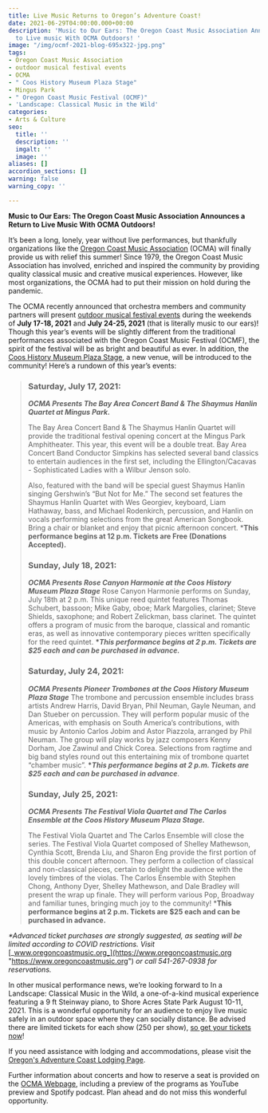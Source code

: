 ```yaml
---
title: Live Music Returns to Oregon’s Adventure Coast!
date: 2021-06-29T04:00:00.000+00:00
description: 'Music to Our Ears: The Oregon Coast Music Association Announces a Return
  to Live music With OCMA Outdoors! '
image: "/img/ocmf-2021-blog-695x322-jpg.png"
tags:
- Oregon Coast Music Association
- outdoor musical festival events
- OCMA
- " Coos History Museum Plaza Stage"
- Mingus Park
- " Oregon Coast Music Festival (OCMF)"
- 'Landscape: Classical Music in the Wild'
categories:
- Arts & Culture
seo:
  title: ''
  description: ''
  imgalt: ''
  image: ''
aliases: []
accordion_sections: []
warning: false
warning_copy: ''

---
```

**Music to Our Ears: The Oregon Coast Music Association Announces a Return to Live Music With OCMA Outdoors!**

It’s been a long, lonely, year without live performances, but thankfully organizations like the [Oregon Coast Music Association](http://www.oregoncoastmusic.org/) (OCMA) will finally provide us with relief this summer! Since 1979, the Oregon Coast Music Association has involved, enriched and inspired the community by providing quality classical music and creative musical experiences. However, like most organizations, the OCMA had to put their mission on hold during the pandemic.

The OCMA recently announced that orchestra members and community partners will present [outdoor musical festival events](https://www.oregoncoastmusic.org/) during the weekends of **July 17-18, 2021** and **July 24-25, 2021** (that is literally music to our ears)! Though this year’s events will be slightly different from the traditional performances associated with the Oregon Coast Music Festival (OCMF), the spirit of the festival will be as bright and beautiful as ever. In addition, the [Coos History Museum Plaza Stage](https://cooshistory.org/), a new venue, will be introduced to the community! Here’s a rundown of this year’s events:

> ### Saturday, July 17, 2021:
>
> **_OCMA Presents The Bay Area Concert Band & The Shaymus Hanlin Quartet at Mingus Park._**
>
> The Bay Area Concert Band & The Shaymus Hanlin Quartet will provide the traditional festival opening concert at the Mingus Park Amphitheater. This year, this event will be a double treat. Bay Area Concert Band Conductor Simpkins has selected several band classics to entertain audiences in the first set, including the Ellington/Cacavas - Sophisticated Ladies with a Wilbur Jenson solo.
>
> Also, featured with the band will be special guest Shaymus Hanlin singing Gershwin’s “But Not for Me.” The second set features the Shaymus Hanlin Quartet with Wes Georgiev, keyboard, Liam Hathaway, bass, and Michael Rodenkirch, percussion, and Hanlin on vocals performing selections from the great American Songbook. Bring a chair or blanket and enjoy that picnic afternoon concert. ***This performance begins at 12 p.m. Tickets are Free (Donations Accepted).**
>
> ### Sunday, July 18, 2021:
>
> **_OCMA Presents Rose Canyon Harmonie at the Coos History Museum Plaza Stage_**
> Rose Canyon Harmonie performs on Sunday, July 18th at 2 p.m. This unique reed quintet features Thomas Schubert, bassoon; Mike Gaby, oboe; Mark Margolies, clarinet; Steve Shields, saxophone; and Robert Zelickman, bass clarinet. The quintet offers a program of music from the baroque, classical and romantic eras, as well as innovative contemporary pieces written specifically for the reed quintet. __*_This performance begins at 2 p.m. Tickets are $25 each and can be purchased in advance.___
>
> ### Saturday, July 24, 2021:
>
> **_OCMA Presents Pioneer Trombones at the Coos History Museum Plaza Stage_**
> The trombone and percussion ensemble includes brass artists Andrew Harris, David Bryan, Phil Neuman, Gayle Neuman, and Dan Stueber on percussion. They will perform popular music of the Americas, with emphasis on South America’s contributions, with music by Antonio Carlos Jobim and Astor Piazzola, arranged by Phil Neuman. The group will play works by jazz composers Kenny Dorham, Joe Zawinul and Chick Corea. Selections from ragtime and big band styles round out this entertaining mix of trombone quartet “chamber music”. __*_This performance begins at 2 p.m. Tickets are $25 each and can be purchased in advance___.
>
> ### Sunday, July 25, 2021:
>
> **_OCMA Presents The Festival Viola Quartet and The Carlos Ensemble at the Coos History Museum Plaza Stage._**
>
> The Festival Viola Quartet and The Carlos Ensemble will close the series. The Festival Viola Quartet composed of Shelley Mathewson, Cynthia Scott, Brenda Liu, and Sharon Eng provide the first portion of this double concert afternoon. They perform a collection of classical and non-classical pieces, certain to delight the audience with the lovely timbres of the violas. The Carlos Ensemble with Stephen Chong, Anthony Dyer, Shelley Mathewson, and Dale Bradley will present the wrap up finale. They will perform various Pop, Broadway and familiar tunes, bringing much joy to the community! ***This performance begins at 2 p.m. Tickets are $25 each and can be purchased in advance.**

_*Advanced ticket purchases are strongly suggested, as seating will be limited according to COVID restrictions. Visit_ [_www.oregoncoastmusic.org_](https://www.oregoncoastmusic.org "https://www.oregoncoastmusic.org") _or call 541-267-0938 for reservations._

In other musical performance news, we’re looking forward to In a Landscape: Classical Music in the Wild, a one-of-a-kind musical experience featuring a 9 ft Steinway piano, to Shore Acres State Park August 10-11, 2021. This is a wonderful opportunity for an audience to enjoy live music safely in an outdoor space where they can socially distance. Be advised there are limited tickets for each show (250 per show), [so get your tickets now](https://www.oregonsadventurecoast.com/event/in-a-landscape-classical-music-in-the-wild/)!

If you need assistance with lodging and accommodations, please visit the [Oregon's Adventure Coast Lodging Page](https://www.oregonsadventurecoast.com/lodging/).

Further information about concerts and how to reserve a seat is provided on the [OCMA Webpage](https://www.oregoncoastmusic.org), including a preview of the programs as YouTube preview and Spotify podcast. Plan ahead and do not miss this wonderful opportunity.